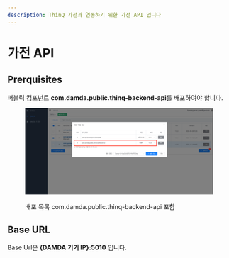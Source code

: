 ```yaml
---
description: ThinQ 가전과 연동하기 위한 가전 API 입니다
---
```


# 가전 API

## Prerquisites

퍼블릭 컴포넌트 **com.damda.public.thinq-backend-api**를 배포하여야 합니다.

<figure><img src="../../../.gitbook/assets/image (4) (6) (1).png" alt=""><figcaption><p>배포 목록 com.damda.public.thinq-backend-api 포함</p></figcaption></figure>

## Base URL

Base Url은 **{DAMDA 기기 IP}:5010** 입니다.
